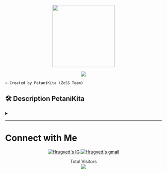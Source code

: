 <p align="center">
<img src="https://github.com/whyisn/PetaniKita/assets/116614424/abfd1e63-5396-4a7c-8c0b-6583b65e130b" width="200" height="200">
</p>

<p align="center">
  <a href="https://github.com/DenverCoder1/readme-typing-svg"><img src="https://readme-typing-svg.herokuapp.com?font=Architects+Daughter&color=00CC00&size=30&center=true&vCenter=true&width=600&height=65&lines=Haii,++Welcome++to++the++ZoSS+Team;Introducing,++we+are;++PetaniKita😉;Zoss+Team;"></a>
</p>
 
```
✍️ Created by PetaniKita (ZoSS Team)
```

<h2>🛠&nbsp;Description&nbsp;PetaniKita</h2><details><summary></summary>
<div align="justify">
&nbsp;&nbsp;&nbsp;The innovative application "PetaniKita" embraces the needs of farmers and the general public in improving the efficiency of managing agricultural activities. The app's soil mapping feature provides deep insights into the potential of the land, determining whether it is suitable for planting. The meticulous scheduling feature reminds users of the right time to apply pesticides, fertilize, water, and even the harvest schedule. The AI chatbot (Rani), can help users explore specific information about agriculture. And the app's article feature highlights success stories from farmers, improving the "perception" of the farming profession and hopefully inspiring young farmers to get more involved.
</div>
</details>

---
<h1><b>Connect with Me</b></h1>
<p align="center">
<a href="https://www.instagram.com/petanikita.ofc/">
  <img border="0" alt="Hrugved's IG" src="https://img.icons8.com/doodle/38/000000/instagram--v1.png"/>
</a>
<a href="mailto:petanikitaid12@gmail.com">
  <img border="0" alt="Hrugved's gmail" src="https://img.icons8.com/doodle/38/000000/gmail--v1.png"/>
</a>
</p>

<p align="center"> 
  <div align="center">Total Visitors</div>
  <div align="center">
    <img src="https://profile-counter.glitch.me/PetaniKita/count.svg"/>
  </div> 
</p>
